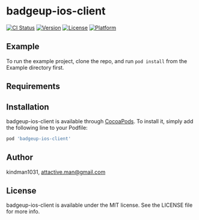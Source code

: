 # badgeup-ios-client

[![CI Status](http://img.shields.io/travis/kindman1031/badgeup-ios-client.svg?style=flat)](https://travis-ci.org/kindman1031/badgeup-ios-client)
[![Version](https://img.shields.io/cocoapods/v/badgeup-ios-client.svg?style=flat)](http://cocoapods.org/pods/badgeup-ios-client)
[![License](https://img.shields.io/cocoapods/l/badgeup-ios-client.svg?style=flat)](http://cocoapods.org/pods/badgeup-ios-client)
[![Platform](https://img.shields.io/cocoapods/p/badgeup-ios-client.svg?style=flat)](http://cocoapods.org/pods/badgeup-ios-client)

## Example

To run the example project, clone the repo, and run `pod install` from the Example directory first.

## Requirements

## Installation

badgeup-ios-client is available through [CocoaPods](http://cocoapods.org). To install
it, simply add the following line to your Podfile:

```ruby
pod 'badgeup-ios-client'
```

## Author

kindman1031, attactive.man@gmail.com

## License

badgeup-ios-client is available under the MIT license. See the LICENSE file for more info.
